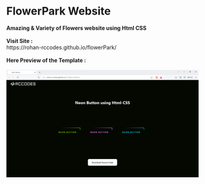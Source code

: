 # FlowerPark Website
<b>
 Amazing & Variety of Flowers website using Html CSS
</b>
 <br><br>
 <b>Visit Site :</b>

<br>
https://rohan-rccodes.github.io/flowerPark/
<br>
<br>
<b>Here Preview of the Template : </b>
<br>
<br>
<img src="https://github.com/Rohan-rccodes/P1-Neon-buttons/blob/main/img/Neon-Template.png" alt="Neon Template" width="700">

